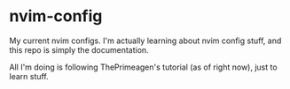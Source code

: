 # nvim-config

My current nvim configs. I'm actually learning about nvim config stuff, and this repo is simply the documentation.

All I'm doing is following ThePrimeagen's tutorial (as of right now), just to learn stuff. 
